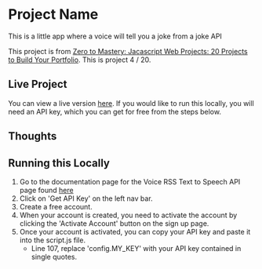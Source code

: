# Project Name

This is a little app where a voice will tell you a joke from a joke API

This project is from [Zero to Mastery: Jacascript Web Projects: 20 Projects to Build Your Portfolio](https://academy.zerotomastery.io/p/javascript-projects).
This is project 4 / 20.

## Live Project

You can view a live version [here](). If you would like to run this locally, you will need an API key, which you can get for free from the steps below.

## Thoughts

## Running this Locally

1. Go to the documentation page for the Voice RSS Text to Speech API page found [here](http://www.voicerss.org/tts/default.aspx)
2. Click on 'Get API Key' on the left nav bar.
3. Create a free account.
4. When your account is created, you need to activate the account by clicking the 'Activate Account' button on the sign up page.
5. Once your account is activated, you can copy your API key and paste it into the script.js file.
   - Line 107, replace 'config.MY_KEY' with your API key contained in single quotes.
